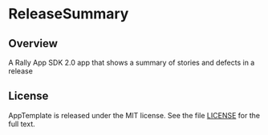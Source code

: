 ReleaseSummary
=========================

## Overview

A Rally App SDK 2.0 app that shows a summary of stories and defects in a release

## License

AppTemplate is released under the MIT license.  See the file [LICENSE](https://raw.github.com/RallyApps/AppTemplate/master/LICENSE) for the full text.
